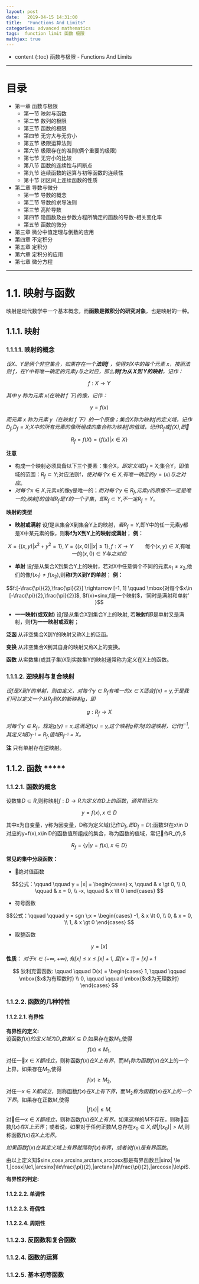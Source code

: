 ```yaml
---
layout: post
date:   2019-04-15 14:31:00
title:  "Functions And Limits"
categories: advanced mathematics
tags:  function limit 函数 极限
mathjax: true
---
```


* content
{:toc}
函数与极限 - Functions And Limits






---------
# 目录
- 第一章 函数与极限
	- 第一节 映射与函数
	- 第二节 数列的极限
	- 第三节 函数的极限
	- 第四节 无穷大与无穷小
	- 第五节 极限运算法则
	- 第六节 极限存在的准则(俩个重要的极限)
	- 第七节 无穷小的比较
	- 第八节 函数的连续性与间断点
	- 第九节 连续函数的运算与初等函数的连续性
	- 第十节 闭区间上连续函数的性质
- 第二章 导数与微分
  - 第一节 导数的概念
  - 第二节 导数的求导法则
  - 第三节 高阶导数
  - 第四节 隐函数及由参数方程所确定的函数的导数-相关变化率
  - 第五节 函数的微分
- 第三章 微分中值定理与倒数的应用
- 第四章 不定积分
- 第五章 定积分
- 第六章 定积分的应用
- 第七章 微分方程

--------

# 1.1. 映射与函数

映射是现代数学中一个基本概念，而**函数是微积分的研究对象**，也是映射的一种。

## 1.1.1. 映射

### 1.1.1.1. 映射的概念

*设X、Y是俩个非空集合，如果存在一个**法则f** ，使得对X中的每个元素 x，按照法则 f，在Y中有唯一确定的元素y与之对应，那么**称f为从 X到 Y的映射**，记作：*

$$f:X \rightarrow Y$$

*其中 y 称为元素 x(在映射 f 下)的像，记作：*

$$ y = f(x) $$

*而元素 x 称为元素 y（在映射 f 下）的一个原像；集合X称为映射f的定义域，$记作 D_{f}$,$D_{f}=X$;X中的所有元素的像所组成的集合称为映射f的值域，$记作R_{f}或f(X)$,即*

$$R_{f} = f(X) = \{f(x) | x \in{X}\}$$

**注意**
* 构成一个映射必须具备以下三个要素：集合X，$即定义域D_{f}=X$;集合Y，即值域的范围：$R_{f} \subset Y$;对应法则f，$使对每个x \in X$,$有唯一确定的y=(x)与之对应$。
* $对每个x \in X$,元素x的像y是唯一的；$而对每个y \in R_{f}$,$元素y的原像不一定是唯一的$;$映射f的值域R_{f}是Y的一个子集$，$即R_{f} \subset Y$,$不一定R_{f}=Y$。

**映射的类型**
* **映射或满射** 设$f$是从集合X到集合Y上的映射，$若R_{f}=Y$,即Y中的任一元素y都是X中某元素的像，则**称f为X到Y上的映射或满射**；
**例：**

$$X=\{(x,y)|x^2 + y^2=1\},Y=\{(x,0)||x| \le 1\},f:X \rightarrow Y \qquad \mbox{每个$(x,y) \in X$,有唯一的$(x,0) \in Y与之对应$}$$

* **单射** 设$f$是从集合X到集合Y上的映射，若对X中任意俩个不同的元素$x_{1} \ne x_{2}$,他们的像$f(x_{1}) \ne f(x_{2})$,则**称f为X到Y的单射**；
**例：**

$$f:[-\frac{\pi}{2},\frac{\pi}{2}] \rightarrow [-1, 1] \qquad \mbox{对每个$x\in [-\frac{\pi}{2},\frac{\pi}{2}]$, $f(x)=sinx,f是一个映射$，‘同时是满射和单射’ }$$

* **一一映射(或双射)** 设$f$是从集合X到集合Y上的映射, 若**映射f**即是单射又是满射，则**f为一一映射或双射**；

**泛函**
从非空集合X到Y的映射又称X上的泛函。

**变换**
从非空集合X到其自身的映射又称X上的变换。

**函数**
从实数集(或其子集)X到实数集Y的映射通常称为定义在X上的函数。

### 1.1.1.2. 逆映射与复合映射

*设f是X到Y的单射，则由定义，对每个$y \in R_{f}有唯一的x \in X适合f(x)=y$,于是我们可以定义一个从$R_{f}到X的新映射g$，即*

$$g:R_{f} \rightarrow X$$

*对每个$y \in R_{f}$，$规定g(y)=x$,$这满足f(x)=y$,这个映射g称为f的逆映射，$记作f^{-1}$,$其定义域D_{f^{-1}}=R_{f}$,$值域R_{f^{-1}}=X$。*

**注**
只有单射存在逆映射。

## 1.1.2. 函数 *****

### 1.1.2.1. 函数的概念

设数集$D \subset R$,则称映射$f:D \rightarrow R为定义在D上的函数，通常简记为:$

$$y=f(x),x \in D$$

其中x为自变量，y称为因变量，D称为定义域(记作$D_{f},即D_{f}=D$);函数$f在x\in D对应的y=f(x),x\in D的函数值所组成的集合，称为函数的值域，常记作R_{f},$

$$R_{f}=\{y|y=f(x),x \in D\}$$

**常见的集中分段函数：**

* 绝对值函数

$$公式：\qquad \qquad y = |x| =
\begin{cases}
    x, \qquad & x \gt 0, \\
    0, \qquad & x = 0, \\
		-x, \qquad & x \lt 0
\end{cases}
$$

* 符号函数

$$公式：\qquad \qquad y = sgn \;x =
\begin{cases}
	-1, & x \lt 0, \\
	0, & x = 0, \\
	1, & x \gt 0
\end{cases}
$$

* 取整函数

$$
y = [x]
$$

**性质：**
*对于$x \in (-\infty, +\infty), 有[x] \le x \le [x] + 1,且[x+1]=[x] + 1$*

$$
狄利克雷函数: \qquad \qquad D(x) =
\begin{cases}
	1, \qquad \qquad \mbox{$x$为有理数时} \\
	0, \qquad \qquad \mbox{$x$为无理数时}
\end{cases}
$$

### 1.1.2.2. 函数的几种特性

#### 1.1.2.2.1. 有界性

**有界性的定义:**<br>
设函数$f(x)的定义域为D$,$数集X \subseteq D$.如果存在数$M_{1}$,使得
$$
f(x) \le M_{1},
$$
对任一$x \in X都成立$，则称函数$f(x)在X上有界$，而$M_{1}称为函数f(x)在X$上的一个上界，如果存在$M_{2}$,使得
$$
f(x) \ge M_{2},
$$
对任一$x \in X都成立$，则称函数$f(x)在X上有下界$，而$M_{2}称为函数f(x)在X上的一个下界$。如果存在正数$M$,使得
$$
|f(x)| \le M,
$$
对任一$x \in X都成立$，则称函数$f(x)在X上有界$。如果这样的$M$不存在，则称函数$f(x)在X上无界$；或者说，如果对于任何正数$M$,总存在$x_{0} \in X$,$使|f(x_{0})| \gt M$,则称函数$f(x)在X上无界$。

$如果函数f(x)在其定义域上有界就简称f(x)有界，或者说f(x)是有界函数$。

由以上定义知$sinx,cosx,arcsinx,arctanx,arccosx都是有界函数且|sinx| \le 1,|cosx|\le1,|arcsinx|\le\frac{\pi}{2},|arctanx|\lt\frac{\pi}{2},|arccosx|\le\pi$.

**有界性的判定:**<br>

#### 1.1.2.2.2. 单调性

#### 1.1.2.2.3. 奇偶性

#### 1.1.2.2.4. 周期性

### 1.1.2.3. 反函数和复合函数

### 1.1.2.4. 函数的运算

### 1.1.2.5. 基本初等函数
